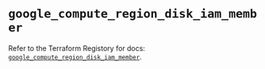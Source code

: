 # `google_compute_region_disk_iam_member`

Refer to the Terraform Registory for docs: [`google_compute_region_disk_iam_member`](https://registry.terraform.io/providers/hashicorp/google-beta/5.7.0/docs/resources/google_compute_region_disk_iam_member).
